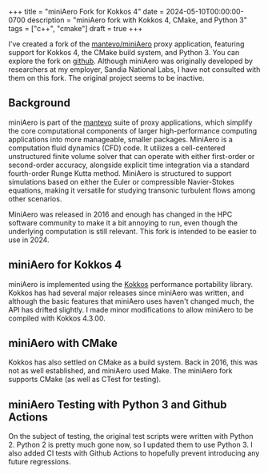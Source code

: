 +++
title = "miniAero Fork for Kokkos 4"
date = 2024-05-10T00:00:00-0700
description = "miniAero fork with Kokkos 4, CMake, and Python 3"
tags = ["c++", "cmake"]
draft = true
+++

I've created a fork of the [mantevo/miniAero](https://github.com/mantevo/miniAero) proxy application, featuring support for Kokkos 4, the CMake build system, and Python 3.
You can explore the fork on [github](https://github.com/cwpearson/miniAero).
Although miniAero was originally developed by researchers at my employer, Sandia National Labs, I have not consulted with them on this fork. The original project seems to be inactive.

## Background

miniAero is part of the [mantevo](manetvo.org) suite of proxy applications, which simplify the core computational components of larger high-performance computing applications into more manageable, smaller packages.
MiniAero is a computation fluid dynamics (CFD) code.
It utilizes a cell-centered unstructured finite volume solver that can operate with either first-order or second-order accuracy, alongside explicit time integration via a standard fourth-order Runge Kutta method.
MiniAero is structured to support simulations based on either the Euler or compressible Navier-Stokes equations, making it versatile for studying transonic turbulent flows among other scenarios.

MiniAero was released in 2016 and enough has changed in the HPC software community to make it a bit annoying to run, even though the underlying computation is still relevant.
This fork is intended to be easier to use in 2024.

## miniAero for Kokkos 4

miniAero is implemented using the [Kokkos](kokkos.org) performance portability library.
Kokkos has had several major releases since miniAero was written, and although the basic features that miniAero uses haven't changed much, the API has drifted slightly.
I made minor modifications to allow miniAero to be compiled with Kokkos 4.3.00.

## miniAero with CMake

Kokkos has also settled on CMake as a build system.
Back in 2016, this was not as well established, and miniAero used Make.
The miniAero fork supports CMake (as well as CTest for testing).

## miniAero Testing with Python 3 and Github Actions

On the subject of testing, the original test scripts were written with Python 2.
Python 2 is pretty much gone now, so I updated them to use Python 3.
I also added CI tests with Github Actions to hopefully prevent introducing any future regressions.
